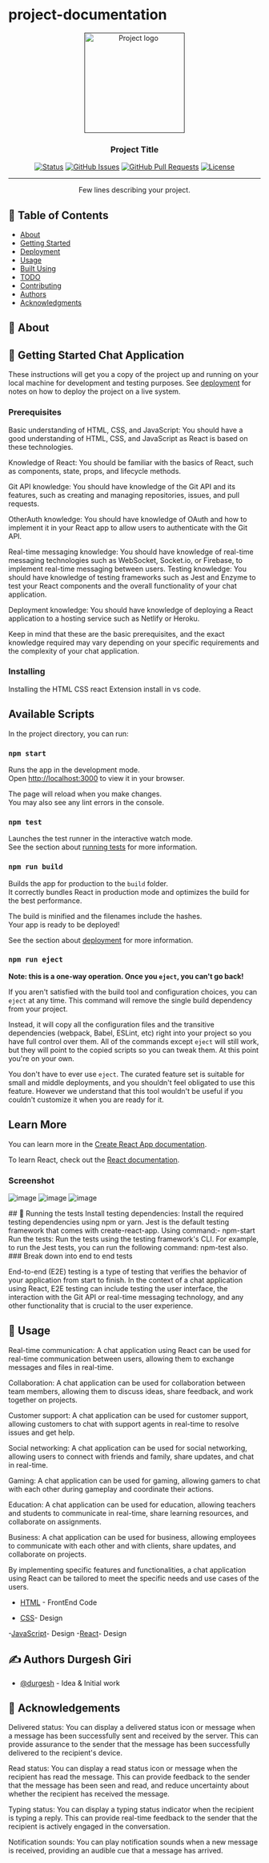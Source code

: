 # project-documentation

<p align="center">
  <a href="" rel="noopener">
 <img width=200px height=200px src="https://i.imgur.com/6wj0hh6.jpg" alt="Project logo"></a>
</p>

<h3 align="center">Project Title</h3>

<div align="center">

  [![Status](https://img.shields.io/badge/status-active-success.svg)]() 
  [![GitHub Issues](https://img.shields.io/github/issues/kylelobo/The-Documentation-Compendium.svg)](https://github.com/kylelobo/The-Documentation-Compendium/issues)
  [![GitHub Pull Requests](https://img.shields.io/github/issues-pr/kylelobo/The-Documentation-Compendium.svg)](https://github.com/kylelobo/The-Documentation-Compendium/pulls)
  [![License](https://img.shields.io/badge/license-MIT-blue.svg)](/LICENSE)

</div>

---

<p align="center"> Few lines describing your project.
    <br> 
</p>

## 📝 Table of Contents
- [About](#about)
- [Getting Started](#getting_started)
- [Deployment](#deployment)
- [Usage](#usage)
- [Built Using](#built_using)
- [TODO](../TODO.md)
- [Contributing](../CONTRIBUTING.md)
- [Authors](#authors)
- [Acknowledgments](#acknowledgement)

## 🧐 About <a name = "about"></a>

## 🏁 Getting Started <a name = "getting_started">Chat Application </a>
These instructions will get you a copy of the project up and running on your local machine for development and testing purposes. See [deployment](#deployment) for notes on how to deploy the project on a live system.

### Prerequisites
Basic understanding of HTML, CSS, and JavaScript: You should have a good understanding of HTML, CSS, and JavaScript as React is based on these technologies.

Knowledge of React: You should be familiar with the basics of React, such as components, state, props, and lifecycle methods.

Git API knowledge: You should have knowledge of the Git API and its features, such as creating and managing repositories, issues, and pull requests.

OtherAuth knowledge: You should have knowledge of OAuth and how to implement it in your React app to allow users to authenticate with the Git API.

Real-time messaging knowledge: You should have knowledge of real-time messaging technologies such as WebSocket, Socket.io, or Firebase, to implement real-time messaging between users.
Testing knowledge: You should have knowledge of testing frameworks such as Jest and Enzyme to test your React components and the overall functionality of your chat application.

Deployment knowledge: You should have knowledge of deploying a React application to a hosting service such as Netlify or Heroku.

Keep in mind that these are the basic prerequisites, and the exact knowledge required may vary depending on your specific requirements and the complexity of your chat application.
### Installing
Installing the  HTML CSS  react Extension install in vs code.

## Available Scripts

In the project directory, you can run:

### `npm start`

Runs the app in the development mode.\
Open [http://localhost:3000](http://localhost:3000) to view it in your browser.

The page will reload when you make changes.\
You may also see any lint errors in the console.

### `npm test`

Launches the test runner in the interactive watch mode.\
See the section about [running tests](https://github.com/durgeshgiri123/Chat-App) for more information.

### `npm run build`

Builds the app for production to the `build` folder.\
It correctly bundles React in production mode and optimizes the build for the best performance.

The build is minified and the filenames include the hashes.\
Your app is ready to be deployed!

See the section about [deployment](https://github.com/durgeshgiri123/Chat-App) for more information.

### `npm run eject`

**Note: this is a one-way operation. Once you `eject`, you can't go back!**

If you aren't satisfied with the build tool and configuration choices, you can `eject` at any time. This command will remove the single build dependency from your project.

Instead, it will copy all the configuration files and the transitive dependencies (webpack, Babel, ESLint, etc) right into your project so you have full control over them. All of the commands except `eject` will still work, but they will point to the copied scripts so you can tweak them. At this point you're on your own.

You don't have to ever use `eject`. The curated feature set is suitable for small and middle deployments, and you shouldn't feel obligated to use this feature. However we understand that this tool wouldn't be useful if you couldn't customize it when you are ready for it.

## Learn More

You can learn more in the [Create React App documentation](https://github.com/durgeshgiri123/Chat-App).

To learn React, check out the [React documentation](https://reactjs.org/).






### Screenshot <a name="screenshot">
 ![image](https://user-images.githubusercontent.com/70639616/234558567-21455d4a-acf4-4079-b43f-33fd763c265f.png)
 ![image](https://user-images.githubusercontent.com/70639616/234558741-f1e9a805-78a4-4987-b847-5680d9560e3e.png)
 ![image](https://user-images.githubusercontent.com/70639616/234558989-0c11c787-dfaf-4274-961d-e77e7ada42dd.png)


</a>
## 🔧 Running the tests <a name = "tests">
Install testing dependencies: Install the required testing dependencies using npm or yarn. Jest is the default testing framework that comes with create-react-app.
  Using command:-  npm-start 
Run the tests: Run the tests using the testing framework's CLI. For example, to run the Jest tests, you can run the following command:
 npm-test also.

</a>
### Break down into end to end tests

End-to-end (E2E) testing is a type of testing that verifies the behavior of your application from start to finish. In the context of a chat application using React, E2E testing can include testing the user interface, the interaction with the Git API or real-time messaging technology, and any other functionality that is crucial to the user experience.



## 🎈 Usage <a name="usage">
  Real-time communication: A chat application using React can be used for real-time communication between users, allowing them to exchange messages and files in real-time.

Collaboration: A chat application can be used for collaboration between team members, allowing them to discuss ideas, share feedback, and work together on projects.

Customer support: A chat application can be used for customer support, allowing customers to chat with support agents in real-time to resolve issues and get help.

Social networking: A chat application can be used for social networking, allowing users to connect with friends and family, share updates, and chat in real-time.

Gaming: A chat application can be used for gaming, allowing gamers to chat with each other during gameplay and coordinate their actions.

Education: A chat application can be used for education, allowing teachers and students to communicate in real-time, share learning resources, and collaborate on assignments.

Business: A chat application can be used for business, allowing employees to communicate with each other and with clients, share updates, and collaborate on projects.

By implementing specific features and functionalities, a chat application using React can be tailored to meet the specific needs and use cases of the users.
 </a>
- [HTML](https://www.html.com/) - FrontEnd Code

- [CSS](https://www.css.com/)- Design

-[JavaScript](https://www.JavaScript.com/)- Design
-[React](https://www.react.com/)- Design
## ✍ Authors <a name = "authors">Durgesh Giri</a>
- [@durgesh](https://github.com/durgeshgiri123/Singup) - Idea & Initial work

## 🎉 Acknowledgements <a name = "acknowledgement">
Delivered status: You can display a delivered status icon or message when a message has been successfully sent and received by the server. This can provide assurance to the sender that the message has been successfully delivered to the recipient's device.

Read status: You can display a read status icon or message when the recipient has read the message. This can provide feedback to the sender that the message has been seen and read, and reduce uncertainty about whether the recipient has received the message.

Typing status: You can display a typing status indicator when the recipient is typing a reply. This can provide real-time feedback to the sender that the recipient is actively engaged in the conversation.

Notification sounds: You can play notification sounds when a new message is received, providing an audible cue that a message has arrived.
</a>



